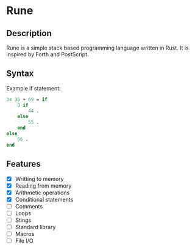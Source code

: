 # Rune
## Description
Rune is a simple stack based programming language written in Rust. It is inspired by Forth and PostScript.  
## Syntax
Example if statement:
``` pascal
34 35 + 69 = if 
    0 if 
        44 .
    else 
        55 .
    end
else
    66 .
end
```
## Features
- [x] Writting to memory
- [x] Reading from memory
- [x] Arithmetic operations
- [x] Conditional statements
- [ ] Comments
- [ ] Loops
- [ ] Stings
- [ ] Standard library
- [ ] Macros
- [ ] File I/O
